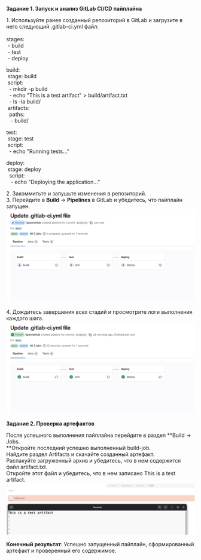 **Задание 1. Запуск и анализ GitLab CI/CD пайплайна**

1\. Используйте ранее созданный репозиторий в GitLab и загрузите в него следующий .gitlab-ci.yml файл:  
<br/>stages:  
 - build  
 - test  
 - deploy

build:  
 stage: build  
 script:  
  - mkdir -p build  
  - echo "This is a test artifact" > build/artifact.txt  
  - ls -la build/  
 artifacts:  
  paths:  
   - build/

test:  
 stage: test  
 script:  
  - echo "Running tests..."

deploy:  
 stage: deploy  
  script:  
   - echo "Deploying the application..."

2\. Закоммитьте и запушьте изменения в репозиторий.  
3\. Перейдите в **Build** -> **Pipelines** в GitLab и убедитесь, что пайплайн запущен.![a98e3c87af37393ce2c7ed0e798747f7.png](../../../_resources/a98e3c87af37393ce2c7ed0e798747f7.png)

4\. Дождитесь завершения всех стадий и просмотрите логи выполнения каждого шага.  
![509850a86e6c917c089b520a82a5cca4.png](../../../_resources/509850a86e6c917c089b520a82a5cca4.png)

**Задание 2. Проверка артефактов**

После успешного выполнения пайплайна перейдите в раздел **Build -> Jobs.  
**Откройте последний успешно выполненный build-job.  
Найдите раздел Artifacts и скачайте созданный артефакт.  
Распакуйте загруженный архив и убедитесь, что в нем содержится файл artifact.txt.  
Откройте этот файл и убедитесь, что в нем записано This is a test artifact.  
![41b76c705e35a4736a4ee35f9f880f7a.png](../../../_resources/41b76c705e35a4736a4ee35f9f880f7a.png)

**Конечный результат**: Успешно запущенный пайплайн, сформированный артефакт и проверенный его содержимое.